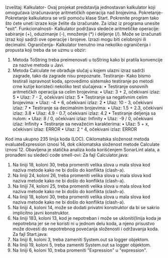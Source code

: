 Izveštaj:
Kalkulator-
Ovaj projekat predstavlja jednostavan kalkulator koji omogućava izračunavanje aritmetičkih operacija nad brojevima.
Pokretanje-
Pokretanje kalkulatora se vrši pomoću klase Start. Pokrenite program tako što ćete uneti izraze koje želite da izračunate. Za izlaz iz programa unesite "exit".
Funkcionalnosti-
Kalkulator podržava sledeće aritmetičke operacije: sabiranje (+), oduzimanje (-), množenje (*) i deljenje (/). Može se izračunati izraz koji sadrži ove operacije i brojeve. Izrazi mogu biti celobrojni ili decimalni.
Ograničenja-
Kalkulator trenutno ima nekoliko ograničenja i propusta koji treba da se uzmu u obzir:
1.	Metoda ToString treba preimenovati u toString kako bi pratila konvencije za nazive metoda u Javi.
2.	Metoda Calculate ne obrađuje slučaj u kojem ulazni izraz sadrži zagrade, tako da zagrade nisu prepoznate.
Testiranje-
Kako bismo testirali ispravnost koda, sprovedimo sistemsko testiranje po metodi crne kutije koristeći nekoliko test slučajeva:
•	Testiranje osnovnih aritmetičkih operacija sa celim brojevima:
•	Ulaz: 3 + 2, očekivani izlaz: 5
•	Ulaz: 7 - 2, očekivani izlaz: 5
•	Testiranje sa negativnim celim brojevima:
•	Ulaz: -4 + 6, očekivani izlaz: 2
•	Ulaz: 10 - 3, očekivani izlaz: 7
•	Testiranje sa decimalnim brojevima:
•	Ulaz: 1.5 + 2.3, očekivani izlaz: 3.8
•	Ulaz: 4.9 - 0.7, očekivani izlaz: 4.2
•	Testiranje deljenja sa nulom:
•	Ulaz: 8 / 0, očekivani izlaz: Infinity
•	Ulaz: -9 / 0, očekivani izlaz: Infinity
•	Testiranje sa nevažećim karakterima:
•	Ulaz: 5 + x, očekivani izlaz: ERROR
•	Ulaz: 2 ^ 4, očekivani izlaz: ERROR



Kod ima ukupno 235 linija koda (LOC). Ciklomatska složenost metoda evaluateExpression iznosi 14, dok ciklomatska složenost metode Calculate iznosi 12.
Obavljena je statička analiza koda korišćenjem SonarLint alata, a pronađeni su sledeći code smell-ovi:
Za fajl Calculator.java:
1.	Na liniji 18, koloni 30, treba promeniti velika slova u mala slova kod naziva metode kako ne bi došlo do konflikta (clash-a).
2.	Na liniji 24, koloni 26, treba promeniti velika slova u mala slova kod naziva metode kako ne bi došlo do konflikta (clash-a).
3.	Na liniji 74, koloni 25, treba promeniti velika slova u mala slova kod naziva metode kako ne bi došlo do konflikta (clash-a).
4.	Na liniji 18, koloni 30, treba promeniti velika slova u mala slova kod naziva metode kako ne bi došlo do konflikta (clash-a).
5.	Na liniji 4, koloni 14, može se dodati privatni konstruktor da bi se sakrio implicitno javni konstruktor.
6.	Na liniji 183, koloni 13, kod je nepotreban i može se ukloniti(linija koda je nepotrebna jer se ne koristi ni u jednom delu koda,
a njeno prisustvo može dovesti do nepotrebnog povećanja složenosti i održavanja koda.
Za fajl Start.java:
1.	Na liniji 8, koloni 3, treba zameniti System.out sa logger objektom.
2.	Na liniji 19, koloni 5, treba zameniti System.out sa logger objektom.
3.	Na liniji 6, koloni 10, treba promeniti "Expression" u "expression".

